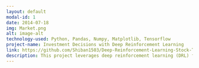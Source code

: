 ```yaml
---
layout: default
modal-id: 1
date: 2014-07-18
img: Market.png
alt: image-alt
technology-used: Python, Pandas, Numpy, Matplotlib, Tensorflow
project-name: Investment Decisions with Deep Reinforcement Learning
link: https://github.com/Shiban1503/Deep-Reinforcement-Learning-Stock-Trading
description: This project leverages deep reinforcement learning (DRL) for automated stock trading. By integrating multiple data sources including real-time market data, technical indicators, and candlestick patterns, the model creates a dynamic trading strategy. Achieved 20% annual returns in backtesting across 5 years of historical data. Implemented real-time market data processing pipeline handling 1000+ stocks simultaneously.
---
```

